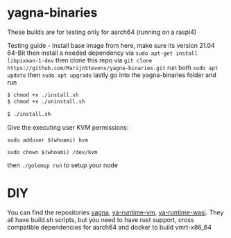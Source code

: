 # yagna-binaries



These builds are for testing only for aarch64 (running on a raspi4)

Testing guide -
Install base image from <link href = "https://ubuntu.com/download/raspberry-pi">here<link>, make sure its version 21.04 64-Bit
then install a needed dependency via 
 ```sudo apt-get install libpixman-1-dev```
then clone this repo via
```git clone https://github.com/MarijnStevens/yagna-binaries.git```
run both 
```sudo apt update```
then
```sudo apt upgrade```
lastly go into the yagna-binaries folder and run
```Bash 
$ chmod +x ./install.sh
$ chmod +x ./uninstall.sh

$ ./install.sh 
```
Give the executing user KVM permissions:

```sudo adduser $(whoami) kvm```

```sudo chown $(whoami) /dev/kvm```

then ```./golemsp run``` to setup your node

# DIY 

You can find the repositories [yagna](https://github.com/MarijnStevens/yagna), [ya-runtime-vm](https://github.com/MarijnStevens/ya-runtime-vm), [ya-runtime-wasi](https://github.com/MarijnStevens/ya-runtime-wasi). They all have build.sh scripts, but you need to have rust support, cross compatible dependencies for aarch64 and docker to build vmrt-x86_64
